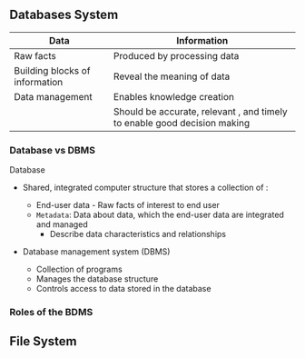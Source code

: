 ##  Databases System

| Data                           | Information                                                              |
| ------------------------------ | ------------------------------------------------------------------------ |
| Raw facts                      | Produced by processing data                                              |
| Building blocks of information | Reveal the meaning of data                                               |
| Data management                | Enables knowledge creation                                               |
|                                | Should be accurate, relevant , and timely to enable good decision making |

### Database vs DBMS

Database
- Shared, integrated computer structure that stores a collection of :
	- End-user data - Raw facts of interest to end user
	- `Metadata`: Data about data, which the end-user data are integrated and managed
		- Describe data characteristics and relationships

- Database management system (DBMS)
	- Collection of programs
	- Manages the database structure
	- Controls access to data stored in the database

### Roles of the BDMS



## File System